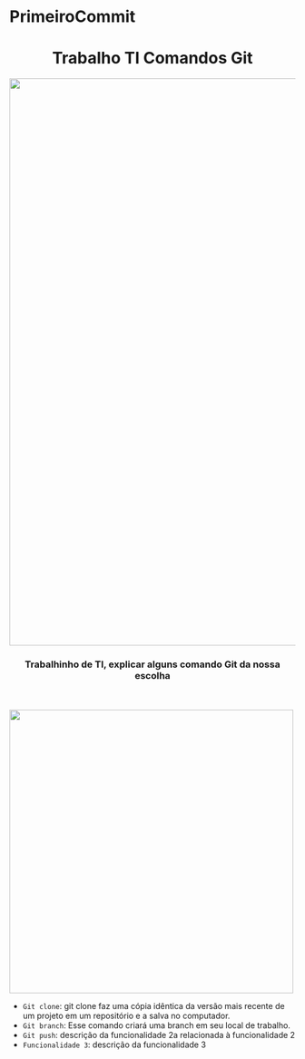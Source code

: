 # PrimeiroCommit
<h1 align="center"> Trabalho TI Comandos Git</h1>
<img src= "https://media1.tenor.com/m/P3RqQUUK9BAAAAAd/rip-juice-cry.gif" width="1000px" height="1000px"><br>
<h3 align="center"><P>Trabalhinho de TI, explicar alguns comando Git da nossa escolha</P></h3><br><br>
<img src= "https://media1.tenor.com/m/RtmcggFXF04AAAAd/cat-kitten.gif" width="500px" height="500px"><br>

- `Git clone`: git clone faz uma cópia idêntica da versão mais recente de um projeto em um repositório e a salva no computador.
- `Git branch`: Esse comando criará uma branch em seu local de trabalho.
- `Git push`: descrição da funcionalidade 2a relacionada à funcionalidade 2
- `Funcionalidade 3`: descrição da funcionalidade 3
